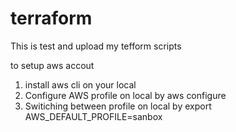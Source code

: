 # terraform

This is test and upload my tefform scripts

to setup aws accout

1. install aws cli on your local
2. Configure AWS profile on local by aws configure
3. Switiching between profile on local by
   export AWS_DEFAULT_PROFILE=sanbox
